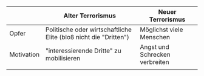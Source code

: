 |            | Alter Terrorismus                        | Neuer Terrorismus              |
| ---------- | ---------------------------------------- | ------------------------------ |
| Opfer      | Politische oder wirtschaftliche Elite (bloß nicht die "Dritten")    | Möglichst viele Menschen       |
| Motivation | "interessierende Dritte" zu mobilisieren | Angst und Schrecken verbreiten |
|            |                                          |                                |
